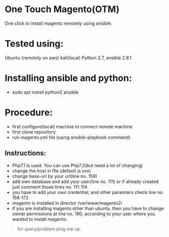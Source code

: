 # One Touch Magento(OTM)
One click to install magento remotely using ansible.

# Tested using:
 Ubuntu (remotely on aws)
 kali(local)
 Python 2.7,
 ansible 2.8.1
 
 
 # Installing ansible and python: 
 - sudo apt install python2 ansible
 
 # Procedure:
 - first configure(local) machine to connect remote machine
 - first clone repository
 - run magento.yml file (using ansible-playbook command)
 
 ## Instructions:
 - Php7.1 is used. You can use Php7.2(but need a lot of changing)
 - change the host in file (default is xxx)
 - change base-url by your url(line no. 159)
 - add own database and add your user(line no. 111) or if already created just comment those lines no. 111-114
 - you have to add your own credential, and other paramters check line no. 158-172
 - magento is installed in director /var/www/magento2/
 - if you are installing magento other than ubuntu, then you have to change owner permissions at line no. 180, according to your user where you wanted to install magento.
 
 > for query/problem ping me up.
 
